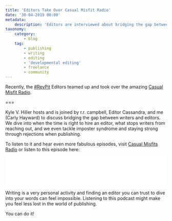 ```yaml
---
title: 'Editors Take Over Casual Misfit Radio'
date: '30-04-2019 00:00'
metadata:
    description: 'Editors are interviewed about bridging the gap between writers and editors.'
taxonomy:
    category:
        - blog
    tag:
        - publishing
        - writing
        - editing
        - 'developmental editing'
        - freelance
        - community
---
```


Recently, the [#RevPit](https://reviseresub.com?target=_blank) Editors teamed up and took over the amazing [Casual Misfit Radio](https://www.wecasualmisfits.com?target=_blank). 

===

Kyle V. Hiller hosts and is joined by r.r. campbell, Editor Cassandra, and me (Carly Hayward) to discuss bridging the gap between writers and editors. We dive into when the time is right to hire an editor, what stops writers from reaching out, and we even tackle imposter syndrome and staying strong through rejections when publishing. 

To listen to it and hear even more fabulous episodes, visit [Casual Misfits Radio](https://www.wecasualmisfits.com/listen/episode-13-revise-resub-rewrite-rihanna?target=_blank) or listen to this episode here:

<iframe style="border: none" src="//html5-player.libsyn.com/embed/episode/id/9334511/height/90/theme/custom/thumbnail/yes/direction/forward/render-playlist/no/custom-color/88AA3C/" height="90" width="100%" scrolling="no"  allowfullscreen webkitallowfullscreen mozallowfullscreen oallowfullscreen msallowfullscreen></iframe>

Writing is a very personal activity and finding an editor you can trust to dive into your words can feel impossible. Listening to this podcast might make you feel less lost in the world of publishing. 

You can do it!

</br>